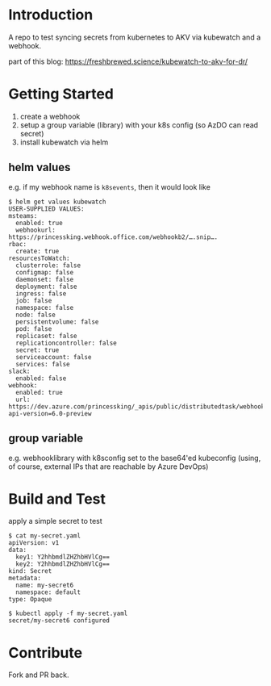# Introduction 
A repo to test syncing secrets from kubernetes to AKV via kubewatch and a webhook.

part of this blog: https://freshbrewed.science/kubewatch-to-akv-for-dr/

# Getting Started
1. create a webhook
2. setup a group variable (library) with your k8s config (so AzDO can read secret)
2. install kubewatch via helm


## helm values

e.g. if my webhook name is `k8sevents`, then it would look like
```
$ helm get values kubewatch
USER-SUPPLIED VALUES:
msteams:
  enabled: true
  webhookurl: https://princessking.webhook.office.com/webhookb2/….snip….
rbac:
  create: true
resourcesToWatch:
  clusterrole: false
  configmap: false
  daemonset: false
  deployment: false
  ingress: false
  job: false
  namespace: false
  node: false
  persistentvolume: false
  pod: false
  replicaset: false
  replicationcontroller: false
  secret: true
  serviceaccount: false
  services: false
slack:
  enabled: false
webhook:
  enabled: true
  url: https://dev.azure.com/princessking/_apis/public/distributedtask/webhooks/k8sevents?api-version=6.0-preview
```

## group variable

e.g. webhooklibrary with k8sconfig set to the base64'ed kubeconfig (using, of course, external IPs that are reachable by Azure DevOps)

# Build and Test

apply a simple secret to test
```
$ cat my-secret.yaml
apiVersion: v1
data:
  key1: Y2hhbmdlZHZhbHVlCg==
  key2: Y2hhbmdlZHZhbHVlCg==
kind: Secret
metadata:
  name: my-secret6
  namespace: default
type: Opaque

$ kubectl apply -f my-secret.yaml
secret/my-secret6 configured
```

# Contribute

Fork and PR back.
